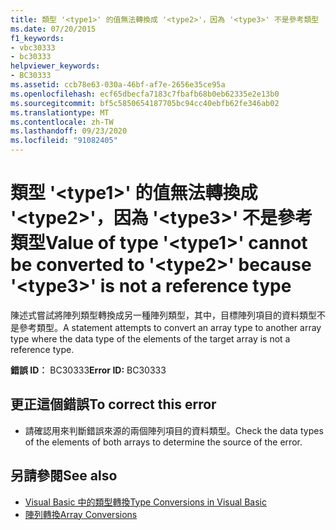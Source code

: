 ```yaml
---
title: 類型 '<type1>' 的值無法轉換成 '<type2>'，因為 '<type3>' 不是參考類型
ms.date: 07/20/2015
f1_keywords:
- vbc30333
- bc30333
helpviewer_keywords:
- BC30333
ms.assetid: ccb78e63-030a-46bf-af7e-2656e35ce95a
ms.openlocfilehash: ecf65dbecfa7183c7fbafb68b0eb62335e2e13b0
ms.sourcegitcommit: bf5c5850654187705bc94cc40ebfb62fe346ab02
ms.translationtype: MT
ms.contentlocale: zh-TW
ms.lasthandoff: 09/23/2020
ms.locfileid: "91082405"
---
```

# <a name="value-of-type-type1-cannot-be-converted-to-type2-because-type3-is-not-a-reference-type"></a><span data-ttu-id="6e103-102">類型 '\<type1>' 的值無法轉換成 '\<type2>'，因為 '\<type3>' 不是參考類型</span><span class="sxs-lookup"><span data-stu-id="6e103-102">Value of type '\<type1>' cannot be converted to '\<type2>' because '\<type3>' is not a reference type</span></span>

<span data-ttu-id="6e103-103">陳述式嘗試將陣列類型轉換成另一種陣列類型，其中，目標陣列項目的資料類型不是參考類型。</span><span class="sxs-lookup"><span data-stu-id="6e103-103">A statement attempts to convert an array type to another array type where the data type of the elements of the target array is not a reference type.</span></span>  
  
 <span data-ttu-id="6e103-104">**錯誤 ID︰** BC30333</span><span class="sxs-lookup"><span data-stu-id="6e103-104">**Error ID:** BC30333</span></span>  
  
## <a name="to-correct-this-error"></a><span data-ttu-id="6e103-105">更正這個錯誤</span><span class="sxs-lookup"><span data-stu-id="6e103-105">To correct this error</span></span>  
  
- <span data-ttu-id="6e103-106">請確認用來判斷錯誤來源的兩個陣列項目的資料類型。</span><span class="sxs-lookup"><span data-stu-id="6e103-106">Check the data types of the elements of both arrays to determine the source of the error.</span></span>  
  
## <a name="see-also"></a><span data-ttu-id="6e103-107">另請參閱</span><span class="sxs-lookup"><span data-stu-id="6e103-107">See also</span></span>

- [<span data-ttu-id="6e103-108">Visual Basic 中的類型轉換</span><span class="sxs-lookup"><span data-stu-id="6e103-108">Type Conversions in Visual Basic</span></span>](../programming-guide/language-features/data-types/type-conversions.md)
- [<span data-ttu-id="6e103-109">陣列轉換</span><span class="sxs-lookup"><span data-stu-id="6e103-109">Array Conversions</span></span>](../programming-guide/language-features/data-types/array-conversions.md)
